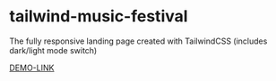 # tailwind-music-festival

The fully responsive landing page created with TailwindCSS (includes dark/light mode switch)

[DEMO-LINK](https://tailwind-music-festival-six.vercel.app/)
